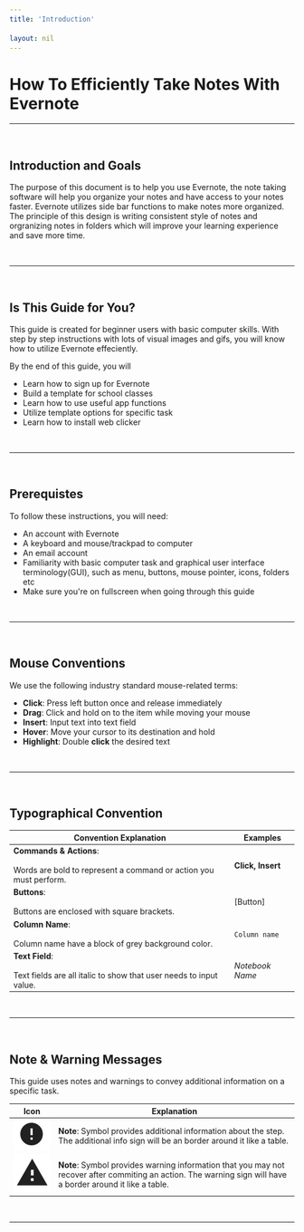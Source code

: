 ```yaml
---
title: 'Introduction'

layout: nil
---
```


# How To Efficiently Take Notes With Evernote

___

<br>

## Introduction and Goals

The purpose of this document is to help you use Evernote, the note taking software will help you organize your notes and have access to your notes faster. Evernote utilizes side bar functions to make notes more organized. The principle of this design is writing consistent style of notes and orgranizing notes in folders which will improve your learning experience and save more time.

<br>

___

<br>

## Is This Guide for You?

This guide is created for beginner users with basic computer skills. With step by step instructions with lots of visual images and gifs, you will know how to utilize Evernote effeciently.

By the end of this guide, you will

* Learn how to sign up for Evernote
* Build a template for school classes
* Learn how to use useful app functions
* Utilize template options for specific task
* Learn how to install web clicker

<br>

___

<br>

## Prerequistes

To follow these instructions, you will need:

* An account with Evernote
* A keyboard and mouse/trackpad to computer
* An email account
* Familiarity with basic computer task and graphical user interface terminology(GUI), such as menu, buttons, mouse pointer, icons, folders etc
* Make sure you're on fullscreen when going through this guide

<br>

___

<br>

## Mouse Conventions

We use the following industry standard mouse-related terms:

* **Click**: Press left button once and release immediately
* **Drag**: Click and hold on to the item while moving your mouse
* **Insert**: Input text into text field
* **Hover**: Move your cursor to its destination and hold
* **Highlight**: Double **click** the desired text

<br>

___

<br>

## Typographical Convention

| Convention Explanation | Examples |
|  ---                   |  ---     |
| **Commands & Actions**: <br> <br> Words are bold to represent a command or action you must perform. <br> | **Click, Insert** <br> |
| **Buttons**: <br> <br> Buttons are enclosed with square brackets. <br> | [Button] <br> |
| **Column Name**: <br> <br> Column name have a block of grey background color. <br> | ```Column name``` <br> |
| **Text Field**: <br> <br> Text fields are all italic to show that user needs to input value. <br> | _Notebook Name_ |

<br>

___

<br>

## Note & Warning Messages

This guide uses notes and warnings to convey additional information on a specific task.

| Icon | Explanation |
| ---  |  ---  |
| <img src="https://raw.githubusercontent.com/SkylarZhao6/EvernoteGuide/gh-pages/images/MoreInformation.png" id="note"> | **Note**: Symbol provides additional information about the step. The additional info sign will be an border around it like a table. |
| <img src="https://raw.githubusercontent.com/SkylarZhao6/EvernoteGuide/gh-pages/images/Warning.png" id="note"> | **Note**: Symbol provides warning information that you may not recover after commiting an action. The warning sign will have a border around it like a table. |

<br>

___
